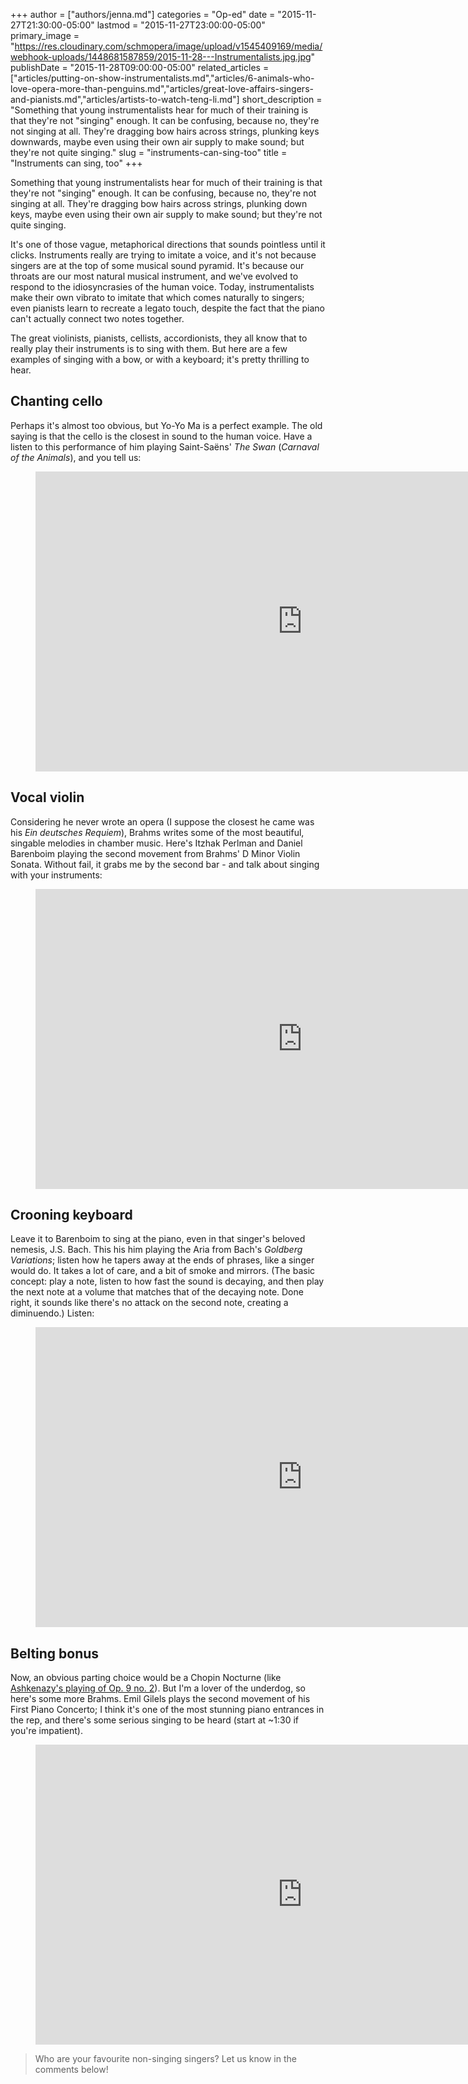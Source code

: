 +++
author = ["authors/jenna.md"]
categories = "Op-ed"
date = "2015-11-27T21:30:00-05:00"
lastmod = "2015-11-27T23:00:00-05:00"
primary_image = "https://res.cloudinary.com/schmopera/image/upload/v1545409169/media/webhook-uploads/1448681587859/2015-11-28---Instrumentalists.jpg.jpg"
publishDate = "2015-11-28T09:00:00-05:00"
related_articles = ["articles/putting-on-show-instrumentalists.md","articles/6-animals-who-love-opera-more-than-penguins.md","articles/great-love-affairs-singers-and-pianists.md","articles/artists-to-watch-teng-li.md"]
short_description = "Something that young instrumentalists hear for much of their training is that they&#039;re not &quot;singing&quot; enough. It can be confusing, because no, they&#039;re not singing at all. They&#039;re dragging bow hairs across strings, plunking keys downwards, maybe even using their own air supply to make sound; but they&#039;re not quite singing."
slug = "instruments-can-sing-too"
title = "Instruments can sing, too"
+++

Something that young instrumentalists hear for much of their training is that they're not "singing" enough. It can be confusing, because no, they're not singing at all. They're dragging bow hairs across strings, plunking down keys, maybe even using their own air supply to make sound; but they're not quite singing. 

It's one of those vague, metaphorical directions that sounds pointless until it clicks. Instruments really are trying to imitate a voice, and it's not because singers are at the top of some musical sound pyramid. It's because our throats are our most natural musical instrument, and we've evolved to respond to the idiosyncrasies of the human voice. Today, instrumentalists make their own vibrato to imitate that which comes naturally to singers; even pianists learn to recreate a legato touch, despite the fact that the piano can't actually connect two notes together.

The great violinists, pianists, cellists, accordionists, they all know that to really play their instruments is to sing with them. But here are a few examples of singing with a bow, or with a keyboard; it's pretty thrilling to hear.

## Chanting cello

Perhaps it's almost too obvious, but Yo-Yo Ma is a perfect example. The old saying is that the cello is the closest in sound to the human voice. Have a listen to this performance of him playing Saint-Saëns' *The Swan* (*Carnaval of the Animals*), and you tell us:

<figure data-type="video">
<iframe width="854" height="480" src="https://www.youtube.com/embed/zNbXuFBjncw" frameborder="0" allowfullscreen></iframe>
</figure>

## Vocal violin

Considering he never wrote an opera (I suppose the closest he came was his *Ein deutsches Requiem*), Brahms writes some of the most beautiful, singable melodies in chamber music. Here's Itzhak Perlman and Daniel Barenboim playing the second movement from Brahms' D Minor Violin Sonata. Without fail, it grabs me by the second bar - and talk about singing with your instruments:

<figure data-type="video"><iframe width="854" height="480" src="https://www.youtube.com/embed/-L5nSwAND3Y" frameborder="0" allowfullscreen></iframe>
</figure>

## Crooning keyboard

Leave it to Barenboim to sing at the piano, even in that singer's beloved nemesis, J.S. Bach. This his him playing the Aria from Bach's *Goldberg Variations*; listen how he tapers away at the ends of phrases, like a singer would do. It takes a lot of care, and a bit of smoke and mirrors. (The basic concept: play a note, listen to how fast the sound is decaying, and then play the next note at a volume that matches that of the decaying note. Done right, it sounds like there's no attack on the second note, creating a diminuendo.) Listen:

<figure data-type="video"><iframe width="854" height="480" src="https://www.youtube.com/embed/AcXXkcZ2jWM" frameborder="0" allowfullscreen></iframe>
</figure>

## Belting bonus

Now, an obvious parting choice would be a Chopin Nocturne (like [Ashkenazy's playing of Op. 9 no. 2](https://www.youtube.com/watch?v=AG-OQNXQxYg)). But I'm a lover of the underdog, so here's some more Brahms. Emil Gilels plays the second movement of his First Piano Concerto; I think it's one of the most stunning piano entrances in the rep, and there's some serious singing to be heard (start at ~1:30 if you're impatient).

<figure data-type="video"><iframe width="854" height="480" src="https://www.youtube.com/embed/L5XtH3gq1a4" frameborder="0" allowfullscreen></iframe>
</figure>

>Who are your favourite non-singing singers? Let us know in the comments below!
